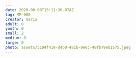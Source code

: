 ```yaml
---
date: 2020-06-08T15:11:30.074Z
tag: MM-008
creator: maria
adult: 0
youth: 0
small: 2
medium: 0
large: 0
photo: assets/5104f419-d4b0-481b-9e6c-49fb79eb1575.jpeg
---
```


